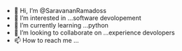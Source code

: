 - 👋 Hi, I’m @SaravananRamadoss
- 👀 I’m interested in ...software devolopement
- 🌱 I’m currently learning ...python
- 💞️ I’m looking to collaborate on ...experience devolopers
- 📫 How to reach me ...

<!---
SaravananRamadoss/SaravananRamadoss is a ✨ special ✨ repository because its `README.md` (this file) appears on your GitHub profile.
You can click the Preview link to take a look at your changes.
--->
